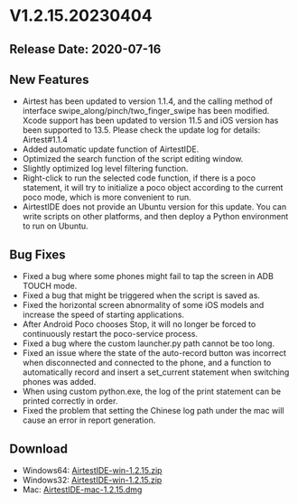 # V1.2.15.20230404
## Release Date: 2020-07-16

## New Features
- Airtest has been updated to version 1.1.4, and the calling method of interface swipe_along/pinch/two_finger_swipe has been modified. Xcode support has been updated to version 11.5 and iOS version has been supported to 13.5. Please check the update log for details: Airtest#1.1.4
- Added automatic update function of AirtestIDE.
- Optimized the search function of the script editing window.
- Slightly optimized log level filtering function.
- Right-click to run the selected code function, if there is a poco statement, it will try to initialize a poco object according to the current poco mode, which is more convenient to run.
- AirtestIDE does not provide an Ubuntu version for this update. You can write scripts on other platforms, and then deploy a Python environment to run on Ubuntu.

## Bug Fixes
- Fixed a bug where some phones might fail to tap the screen in ADB TOUCH mode.
- Fixed a bug that might be triggered when the script is saved as.
- Fixed the horizontal screen abnormality of some iOS models and increase the speed of starting applications.
- After Android Poco chooses Stop, it will no longer be forced to continuously restart the poco-service process.
- Fixed a bug where the custom launcher.py path cannot be too long.
- Fixed an issue where the state of the auto-record button was incorrect when disconnected and connected to the phone, and a function to automatically record and insert a set_current statement when switching phones was added.
- When using custom python.exe, the log of the print statement can be printed correctly in order.
- Fixed the problem that setting the Chinese log path under the mac will cause an error in report generation.

## Download
- Windows64: [AirtestIDE-win-1.2.15.zip](https://airtestproject.s3.netease.com/downloads/AirtestIDE/win64/AirtestIDE-win-1.2.15.zip)
- Windows32: [AirtestIDE-win-1.2.15.zip](https://airtestproject.s3.netease.com/downloads/AirtestIDE/win32/AirtestIDE-win-1.2.15.zip)
- Mac: [AirtestIDE-mac-1.2.15.dmg](https://airtestproject.s3.netease.com/downloads/AirtestIDE/mac/AirtestIDE-mac-1.2.15.dmg)
 
